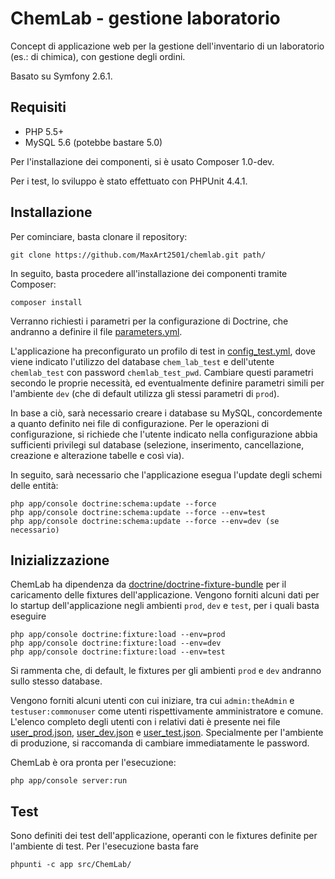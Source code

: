 ChemLab - gestione laboratorio
==============================

Concept di applicazione web per la gestione dell'inventario di un laboratorio (es.: di chimica), con gestione degli ordini.

Basato su Symfony 2.6.1.

## Requisiti

* PHP 5.5+
* MySQL 5.6 (potebbe bastare 5.0)

Per l'installazione dei componenti, si è usato Composer 1.0-dev.

Per i test, lo sviluppo è stato effettuato con PHPUnit 4.4.1.

## Installazione

Per cominciare, basta clonare il repository:

    git clone https://github.com/MaxArt2501/chemlab.git path/

In seguito, basta procedere all'installazione dei componenti tramite Composer:

    composer install

Verranno richiesti i parametri per la configurazione di Doctrine, che andranno a definire il file [parameters.yml](app/config/parameters.yml).

L'applicazione ha preconfigurato un profilo di test in [config_test.yml](app/config/config_test.yml), dove viene indicato l'utilizzo del database `chem_lab_test` e dell'utente `chemlab_test` con password `chemlab_test_pwd`. Cambiare questi parametri secondo le proprie necessità, ed eventualmente definire parametri simili per l'ambiente `dev` (che di default utilizza gli stessi parametri di `prod`).

In base a ciò, sarà necessario creare i database su MySQL, concordemente a quanto definito nei file di configurazione. Per le operazioni di configurazione, si richiede che l'utente indicato nella configurazione abbia sufficienti privilegi sul database (selezione, inserimento, cancellazione, creazione e alterazione tabelle e così via).

In seguito, sarà necessario che l'applicazione esegua l'update degli schemi delle entità:

    php app/console doctrine:schema:update --force
    php app/console doctrine:schema:update --force --env=test
    php app/console doctrine:schema:update --force --env=dev (se necessario)

## Inizializzazione

ChemLab ha dipendenza da [doctrine/doctrine-fixture-bundle](https://github.com/doctrine/DoctrineFixturesBundle) per il caricamento delle fixtures dell'applicazione. Vengono forniti alcuni dati per lo startup dell'applicazione negli ambienti `prod`, `dev` e `test`, per i quali basta eseguire

    php app/console doctrine:fixture:load --env=prod
    php app/console doctrine:fixture:load --env=dev
    php app/console doctrine:fixture:load --env=test

Si rammenta che, di default, le fixtures per gli ambienti `prod` e `dev` andranno sullo stesso database.

Vengono forniti alcuni utenti con cui iniziare, tra cui `admin:theAdmin` e `testuser:commonuser` come utenti rispettivamente amministratore e comune. L'elenco completo degli utenti con i relativi dati è presente nei file [user_prod.json](src/ChemLab/AccountBundle/DataFixtures/user_prod.json), [user_dev.json](src/ChemLab/AccountBundle/DataFixtures/user_dev.json) e [user_test.json](src/ChemLab/AccountBundle/DataFixtures/user_test.json). Specialmente per l'ambiente di produzione, si raccomanda di cambiare immediatamente le password.

ChemLab è ora pronta per l'esecuzione:

    php app/console server:run

## Test

Sono definiti dei test dell'applicazione, operanti con le fixtures definite per l'ambiente di test. Per l'esecuzione basta fare

    phpunti -c app src/ChemLab/
